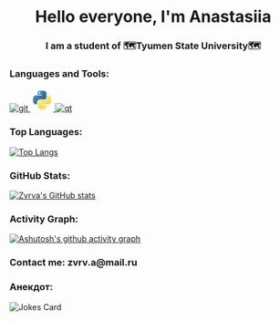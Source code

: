 <h1 align="center">Hello everyone, I'm Anastasiia</a> 
<h3 align="center">I am a student of &#128506Tyumen State University&#128506</h3>


<h3 align="left">Languages and Tools:</h3>
<p align="left"> <a href="https://www.w3schools.com/css/" target="_blank" rel="noreferrer"> 
  
<img src="https://www.vectorlogo.zone/logos/git-scm/git-scm-icon.svg" alt="git" width="40" height="40"/> </a> <a href="https://www.python.org" target="_blank" rel="noreferrer"> <img src="https://raw.githubusercontent.com/devicons/devicon/master/icons/python/python-original.svg" alt="python" width="40" height="40"/> </a> <a href="https://www.qt.io/" target="_blank" rel="noreferrer"> <img src="https://upload.wikimedia.org/wikipedia/commons/0/0b/Qt_logo_2016.svg" alt="qt" width="40" height="40"/> </a> </p>

<h3 align="left">Top Languages:</h3>

[![Top Langs](https://github-readme-stats.vercel.app/api/top-langs/?username=zvrva&layout=compact&theme=radical)](https://github.com/zvrva/github-readme-stats)

<h3 align="left">GitHub Stats:</h3>

[![Zvrva's GitHub stats](https://github-readme-stats.vercel.app/api?username=zvrva&theme=radical)](https://github.com/zvrva/github-readme-stats)

<h3 align="left">Activity Graph:</h3>

[![Ashutosh's github activity graph](https://activity-graph.herokuapp.com/graph?username=zvrva)](https://github.com/zvrva/github-readme-activity-graph)

<h3 align="left">Contact me: zvrv.a@mail.ru</h3>

<h3>Анекдот:</h3>
<img src="https://readme-jokes.vercel.app/api?theme=radical" alt="Jokes Card" />
